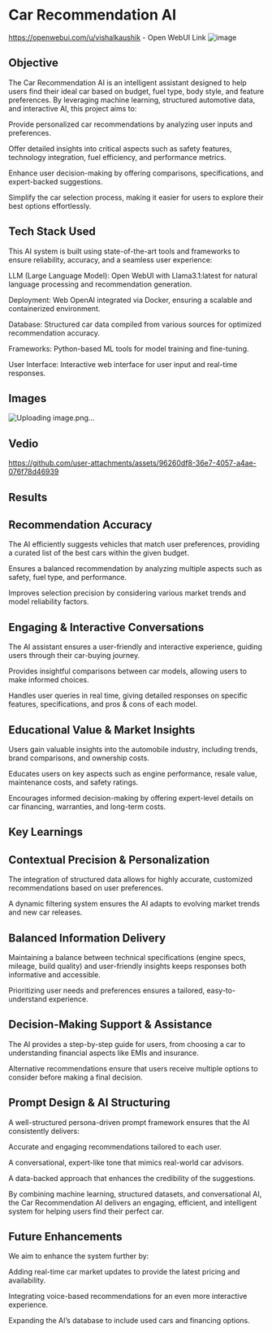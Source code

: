 
# Car Recommendation AI
https://openwebui.com/u/vishalkaushik - Open WebUI Link
![image](https://github.com/user-attachments/assets/699c89ef-51f3-4759-b3a6-328a03e62575)


## Objective

The Car Recommendation AI is an intelligent assistant designed to help users find their ideal car based on budget, fuel type, body style, and feature preferences. By leveraging machine learning, structured automotive data, and interactive AI, this project aims to:

Provide personalized car recommendations by analyzing user inputs and preferences.

Offer detailed insights into critical aspects such as safety features, technology integration, fuel efficiency, and performance metrics.

Enhance user decision-making by offering comparisons, specifications, and expert-backed suggestions.

Simplify the car selection process, making it easier for users to explore their best options effortlessly.

## Tech Stack Used

This AI system is built using state-of-the-art tools and frameworks to ensure reliability, accuracy, and a seamless user experience:

LLM (Large Language Model): Open WebUI with Llama3.1:latest for natural language processing and recommendation generation.

Deployment: Web OpenAI integrated via Docker, ensuring a scalable and containerized environment.

Database: Structured car data compiled from various sources for optimized recommendation accuracy.

Frameworks: Python-based ML tools for model training and fine-tuning.

User Interface: Interactive web interface for user input and real-time responses.
## Images
![Uploading image.png…]()

## Vedio
https://github.com/user-attachments/assets/96260df8-36e7-4057-a4ae-076f78d46939

## Results

## Recommendation Accuracy

The AI efficiently suggests vehicles that match user preferences, providing a curated list of the best cars within the given budget.

Ensures a balanced recommendation by analyzing multiple aspects such as safety, fuel type, and performance.

Improves selection precision by considering various market trends and model reliability factors.

## Engaging & Interactive Conversations

The AI assistant ensures a user-friendly and interactive experience, guiding users through their car-buying journey.

Provides insightful comparisons between car models, allowing users to make informed choices.

Handles user queries in real time, giving detailed responses on specific features, specifications, and pros & cons of each model.

## Educational Value & Market Insights

Users gain valuable insights into the automobile industry, including trends, brand comparisons, and ownership costs.

Educates users on key aspects such as engine performance, resale value, maintenance costs, and safety ratings.

Encourages informed decision-making by offering expert-level details on car financing, warranties, and long-term costs.

## Key Learnings

## Contextual Precision & Personalization

The integration of structured data allows for highly accurate, customized recommendations based on user preferences.

A dynamic filtering system ensures the AI adapts to evolving market trends and new car releases.

## Balanced Information Delivery

Maintaining a balance between technical specifications (engine specs, mileage, build quality) and user-friendly insights keeps responses both informative and accessible.

Prioritizing user needs and preferences ensures a tailored, easy-to-understand experience.

## Decision-Making Support & Assistance

The AI provides a step-by-step guide for users, from choosing a car to understanding financial aspects like EMIs and insurance.

Alternative recommendations ensure that users receive multiple options to consider before making a final decision.

## Prompt Design & AI Structuring

A well-structured persona-driven prompt framework ensures that the AI consistently delivers:

Accurate and engaging recommendations tailored to each user.

A conversational, expert-like tone that mimics real-world car advisors.

A data-backed approach that enhances the credibility of the suggestions.

By combining machine learning, structured datasets, and conversational AI, the Car Recommendation AI delivers an engaging, efficient, and intelligent system for helping users find their perfect car.

## Future Enhancements

We aim to enhance the system further by:

Adding real-time car market updates to provide the latest pricing and availability.

Integrating voice-based recommendations for an even more interactive experience.

Expanding the AI’s database to include used cars and financing options.
